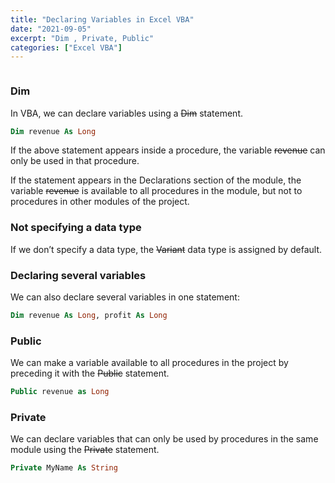 ```yaml
---
title: "Declaring Variables in Excel VBA"
date: "2021-09-05"
excerpt: "Dim , Private, Public"
categories: ["Excel VBA"]
---
```


```toc

```

### Dim

In VBA, we can declare variables using a ~~Dim~~ statement.

```vb
Dim revenue As Long
```

If the above statement appears inside a procedure, the variable ~~revenue~~ can only be used in that procedure.

If the statement appears in the Declarations section of the module, the variable ~~revenue~~ is available to all procedures in the module, but not to procedures in other modules of the project.

### Not specifying a data type

If we don’t specify a data type, the ~~Variant~~ data type is assigned by default.

### Declaring several variables

We can also declare several variables in one statement:

```vb
Dim revenue As Long, profit As Long
```

### Public

We can make a variable available to all procedures in the project by preceding it with the ~~Public~~ statement.

```vb
Public revenue as Long
```

### Private

We can declare variables that can only be used by procedures in the same module using the ~~Private~~ statement.

```vb
Private MyName As String
```
